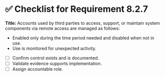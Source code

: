 # ✅ Checklist for Requirement 8.2.7

**Title:** Accounts used by third parties to access, support, or maintain system components via remote access are managed as follows:
- Enabled only during the time period needed and disabled when not in use. 
- Use is monitored for unexpected activity.

- [ ] Confirm control exists and is documented.
- [ ] Validate evidence supports implementation.
- [ ] Assign accountable role.
